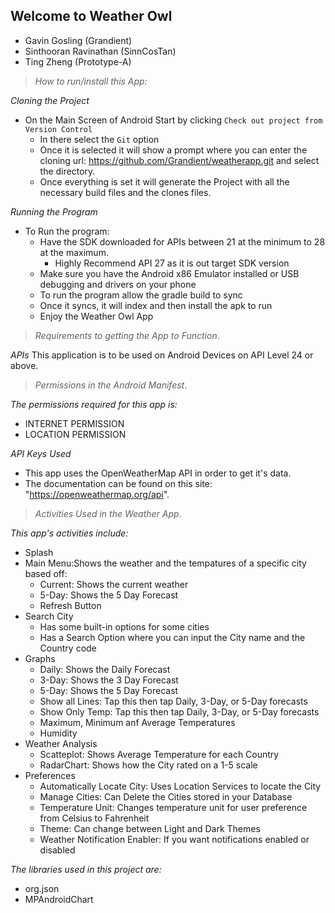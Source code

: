 

## Welcome to Weather Owl 
* Gavin Gosling (Grandient)
* Sinthooran Ravinathan (SinnCosTan)
* Ting Zheng (Prototype-A)

>_How to run/install this App:_

*Cloning the Project*
* On the Main Screen of Android Start by clicking `Check out project from Version Control`
   * In there select the `Git` option
   * Once it is selected it will show a prompt where you can enter the cloning url: https://github.com/Grandient/weatherapp.git and select the directory.
   * Once everything is set it will generate the Project with all the necessary build files and the clones files.

*Running the Program*
* To Run the program:
   * Have the SDK downloaded for APIs between 21 at the minimum to 28 at the maximum. 
      * Highly Recommend API 27 as it is out target SDK version
   * Make sure you have the Android x86 Emulator installed or USB debugging and drivers on your phone
   * To run the program allow the gradle build to sync
   * Once it syncs, it will index and then install the apk to run
   * Enjoy the Weather Owl App
  
  
>_Requirements to getting the App to Function_.

*APIs*
This application is to be used on Android Devices on API Level 24 or above.


>_Permissions in the Android Manifest_.

*The permissions required for this app is:* 
* INTERNET PERMISSION
* LOCATION PERMISSION

*API Keys Used*
* This app uses the OpenWeatherMap API in order to get it's data.
* The documentation can be found on this site: "https://openweathermap.org/api".


>_Activities Used in the Weather App_.

*This app's activities include:*
* Splash
* Main Menu:Shows the weather and the tempatures of a specific city based off:
   * Current: Shows the current weather
   * 5-Day: Shows the 5 Day Forecast
   * Refresh Button
* Search City
  * Has some built-in options for some cities
  * Has a Search Option where you can input the City name and the Country code
* Graphs
  * Daily: Shows the Daily Forecast
  * 3-Day: Shows the 3 Day Forecast
  * 5-Day: Shows the 5 Day Forecast
  * Show all Lines: Tap this then tap Daily, 3-Day, or 5-Day forecasts
  * Show Only Temp: Tap this then tap Daily, 3-Day, or 5-Day forecasts
  * Maximum, Minimum anf Average Temperatures
  * Humidity
* Weather Analysis
  * Scatteplot: Shows Average Temperature for each Country
  * RadarChart: Shows how the City rated on a 1-5 scale
* Preferences
  * Automatically Locate City: Uses Location Services to locate the City
  * Manage Cities: Can Delete the Cities stored in your Database
  * Temperature Unit: Changes temperature unit for user preference from Celsius to Fahrenheit
  * Theme: Can change between Light and Dark Themes
  * Weather Notification Enabler: If you want notifications enabled or disabled
    
*The libraries used in this project are:*
* org.json
* MPAndroidChart
